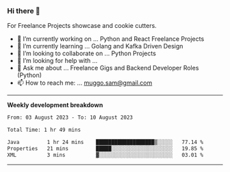 ### Hi there 👋 



For Freelance Projects showcase and cookie cutters.

- 🔭 I’m currently working on ... Python and React Freelance Projects
- 🌱 I’m currently learning ... Golang and Kafka Driven Design
- 👯 I’m looking to collaborate on ... Python Projects
- 🤔 I’m looking for help with ...
- 💬 Ask me about ... Freelance Gigs and Backend Developer Roles (Python)
- 📫 How to reach me: ... muggo.sam@gmail.com
---------
**Weekly development breakdown**
<!--START_SECTION:waka-->

```txt
From: 03 August 2023 - To: 10 August 2023

Total Time: 1 hr 49 mins

Java         1 hr 24 mins    ███████████████████▒░░░░░   77.14 %
Properties   21 mins         █████░░░░░░░░░░░░░░░░░░░░   19.85 %
XML          3 mins          ▓░░░░░░░░░░░░░░░░░░░░░░░░   03.01 %
```

<!--END_SECTION:waka-->

----------


